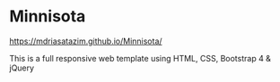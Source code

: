 # Minnisota

https://mdriasatazim.github.io/Minnisota/

This is a full responsive web template using HTML, CSS, Bootstrap 4 & jQuery
